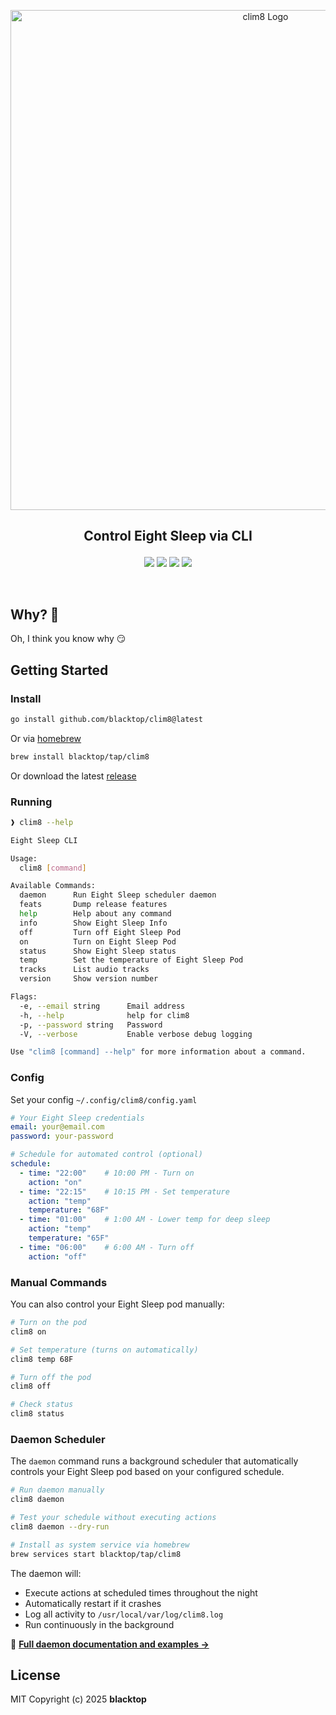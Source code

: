 <p align="center">
  <a href="https://github.com/blacktop/clim8"><img alt="clim8 Logo" src="https://raw.githubusercontent.com/blacktop/clim8/main/docs/logo.webp" width="800" /></a>
  <h2><p align="center">Control Eight Sleep via CLI</p></h2>
  <p align="center">
    <a href="https://github.com/blacktop/clim8/actions" alt="Actions">
          <img src="https://github.com/blacktop/clim8/actions/workflows/go.yml/badge.svg" /></a>
    <a href="https://github.com/blacktop/clim8/releases/latest" alt="Downloads">
          <img src="https://img.shields.io/github/downloads/blacktop/clim8/total.svg" /></a>
    <a href="https://github.com/blacktop/clim8/releases" alt="GitHub Release">
          <img src="https://img.shields.io/github/release/blacktop/clim8.svg" /></a>
    <a href="http://doge.mit-license.org" alt="LICENSE">
          <img src="https://img.shields.io/:license-mit-blue.svg" /></a>
</p>
<br>

## Why? 🤔

Oh, I think you know why 😏

## Getting Started

### Install

```bash
go install github.com/blacktop/clim8@latest
```

Or via [homebrew](https://brew.sh)

```bash
brew install blacktop/tap/clim8
```

Or download the latest [release](https://github.com/blacktop/clim8/releases/latest)

### Running

```bash
❱ clim8 --help
```
```bash
Eight Sleep CLI

Usage:
  clim8 [command]

Available Commands:
  daemon      Run Eight Sleep scheduler daemon
  feats       Dump release features
  help        Help about any command
  info        Show Eight Sleep Info
  off         Turn off Eight Sleep Pod
  on          Turn on Eight Sleep Pod
  status      Show Eight Sleep status
  temp        Set the temperature of Eight Sleep Pod
  tracks      List audio tracks
  version     Show version number

Flags:
  -e, --email string      Email address
  -h, --help              help for clim8
  -p, --password string   Password
  -V, --verbose           Enable verbose debug logging

Use "clim8 [command] --help" for more information about a command.
```

### Config

Set your config `~/.config/clim8/config.yaml`

```yaml
# Your Eight Sleep credentials
email: your@email.com
password: your-password

# Schedule for automated control (optional)
schedule:
  - time: "22:00"    # 10:00 PM - Turn on
    action: "on"
  - time: "22:15"    # 10:15 PM - Set temperature  
    action: "temp"
    temperature: "68F"
  - time: "01:00"    # 1:00 AM - Lower temp for deep sleep
    action: "temp"
    temperature: "65F"
  - time: "06:00"    # 6:00 AM - Turn off
    action: "off"
```

### Manual Commands

You can also control your Eight Sleep pod manually:

```bash
# Turn on the pod
clim8 on

# Set temperature (turns on automatically)
clim8 temp 68F

# Turn off the pod
clim8 off

# Check status
clim8 status
```

### Daemon Scheduler

The `daemon` command runs a background scheduler that automatically controls your Eight Sleep pod based on your configured schedule.

```bash
# Run daemon manually
clim8 daemon

# Test your schedule without executing actions
clim8 daemon --dry-run

# Install as system service via homebrew
brew services start blacktop/tap/clim8
```

The daemon will:
- Execute actions at scheduled times throughout the night
- Automatically restart if it crashes
- Log all activity to `/usr/local/var/log/clim8.log`
- Run continuously in the background

📖 **[Full daemon documentation and examples →](docs/daemon.md)**

## License

MIT Copyright (c) 2025 **blacktop**
